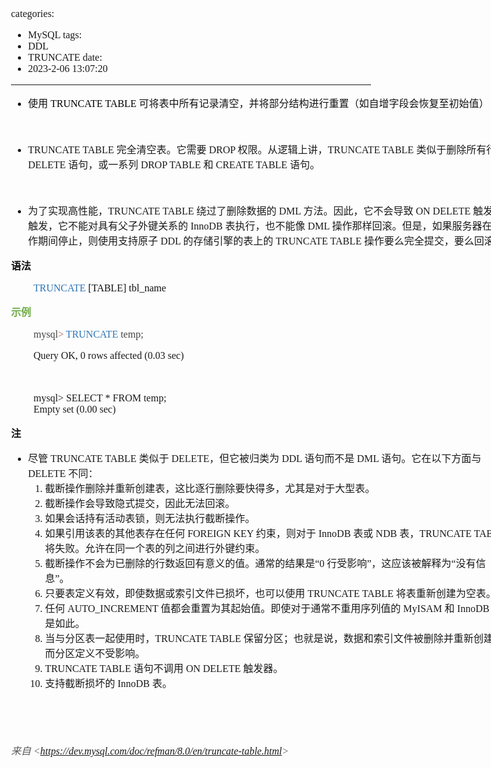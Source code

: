 categories:
- MySQL
tags:
- DDL
- TRUNCATE
date:
- 2023-2-06 13:07:20
---

<body lang=zh-CN style='font-family:"Microsoft YaHei UI";font-size:12.0pt'>
<!--StartFragment-->

<div style='direction:ltr;border-width:100%'>

<div style='direction:ltr;margin-top:0in;margin-left:0in;width:8.3145in'>

<div style='direction:ltr;margin-top:0in;margin-left:0in;width:8.3145in'>

<ul type=disc style='direction:ltr;unicode-bidi:embed;margin-top:0in;
 margin-bottom:0in'>
 <li style='margin-top:0;margin-bottom:0;vertical-align:middle;color:#111111'><span
     style='font-family:"Microsoft YaHei UI";font-size:12.0pt;color:#111111'
     lang=zh-CN>使用</span><span style='font-family:"Comic Sans MS";font-size:
     12.0pt;color:#E83E8C' lang=en-US> </span><span style='font-family:"Comic Sans MS";
     font-size:12.0pt;color:black' lang=zh-CN>TRUNCATE TABLE</span><span
     style='font-family:"Comic Sans MS";font-size:12.0pt;color:#E83E8C'
     lang=en-US> </span><span style='font-family:"Microsoft YaHei UI";
     font-size:12.0pt;color:#111111' lang=zh-CN>可将表中所有记录清空，并将部分结构进行重置（如自增字段会恢复至初始值）</span></li>
</ul>

<p style='font-family:"Comic Sans MS";font-size:12.0pt;color:#111111'>&nbsp;</p>

<ul type=disc style='direction:ltr;unicode-bidi:embed;margin-top:0in;
 margin-bottom:0in'>
 <li style='margin-top:0;margin-bottom:0;vertical-align:middle'><span
     style='font-family:"Comic Sans MS";font-size:12.0pt'>TRUNCATE TABLE </span><span
     style='font-family:"Microsoft YaHei UI";font-size:12.0pt'>完全清空表。它需要</span><span
     style='font-family:"Comic Sans MS";font-size:12.0pt'> DROP </span><span
     style='font-family:"Microsoft YaHei UI";font-size:12.0pt'>权限。从逻辑上讲，</span><span
     style='font-family:"Comic Sans MS";font-size:12.0pt'>TRUNCATE TABLE </span><span
     style='font-family:"Microsoft YaHei UI";font-size:12.0pt'>类似于删除所有行的</span><span
     style='font-family:"Comic Sans MS";font-size:12.0pt'> DELETE </span><span
     style='font-family:"Microsoft YaHei UI";font-size:12.0pt'>语句，或一系列</span><span
     style='font-family:"Comic Sans MS";font-size:12.0pt'> DROP TABLE </span><span
     style='font-family:"Microsoft YaHei UI";font-size:12.0pt'>和</span><span
     style='font-family:"Comic Sans MS";font-size:12.0pt'> CREATE TABLE </span><span
     style='font-family:"Microsoft YaHei UI";font-size:12.0pt'>语句。</span></li>
</ul>

<p style='margin-left:.375in;font-family:"Comic Sans MS";font-size:
12.0pt'>&nbsp;</p>

<ul type=disc style='direction:ltr;unicode-bidi:embed;margin-top:0in;
 margin-bottom:0in'>
 <li style='margin-top:0;margin-bottom:0;vertical-align:middle'><span
     style='font-family:"Microsoft YaHei UI";font-size:12.0pt'>为了实现高性能，</span><span
     style='font-family:"Comic Sans MS";font-size:12.0pt'>TRUNCATE TABLE </span><span
     style='font-family:"Microsoft YaHei UI";font-size:12.0pt'>绕过了删除数据的</span><span
     style='font-family:"Comic Sans MS";font-size:12.0pt'> DML </span><span
     style='font-family:"Microsoft YaHei UI";font-size:12.0pt'>方法。因此，它不会导致</span><span
     style='font-family:"Comic Sans MS";font-size:12.0pt'> ON DELETE </span><span
     style='font-family:"Microsoft YaHei UI";font-size:12.0pt'>触发器触发，它不能对具有父子外键关系的</span><span
     style='font-family:"Comic Sans MS";font-size:12.0pt'> InnoDB </span><span
     style='font-family:"Microsoft YaHei UI";font-size:12.0pt'>表执行，也不能像</span><span
     style='font-family:"Comic Sans MS";font-size:12.0pt'> DML </span><span
     style='font-family:"Microsoft YaHei UI";font-size:12.0pt'>操作那样回滚。但是，如果服务器在操作期间停止，则使用支持原子</span><span
     style='font-family:"Comic Sans MS";font-size:12.0pt'> DDL </span><span
     style='font-family:"Microsoft YaHei UI";font-size:12.0pt'>的存储引擎的表上的</span><span
     style='font-family:"Comic Sans MS";font-size:12.0pt'> TRUNCATE TABLE </span><span
     style='font-family:"Microsoft YaHei UI";font-size:12.0pt'>操作要么完全提交，要么回滚</span></li>
</ul>

<p style='font-family:"Microsoft YaHei UI";font-size:12.0pt;
color:#111111'><span style='font-weight:bold'>语法</span></p>

<p style='margin-left:.375in;font-family:"Comic Sans MS";font-size:
12.0pt'><span style='color:#2E75B5'>TRUNCATE</span><span style='color:#111111'>
[TABLE] tbl_name</span></p>

<p style='font-family:"Microsoft YaHei UI";font-size:12.0pt;
color:#70AD47'><span style='font-weight:bold'>示例</span></p>

<p style='margin-left:.375in;font-family:"Comic Sans MS";font-size:
12.0pt'><span style='color:#444444'>mysql</span><span style='color:#AB5656'>&gt;
</span><span style='color:#2E75B5'>TRUNCATE</span><span style='color:#444444'>
temp;</span></p>

<p style='margin-left:.375in;font-family:"Comic Sans MS";font-size:
12.0pt'>Query OK, 0 rows affected (0.03 sec)</p>

<p style='margin-left:.375in;font-family:"Comic Sans MS";font-size:
12.0pt'>&nbsp;</p>

<p style='margin-left:.375in;font-family:"Comic Sans MS";font-size:
12.0pt'><span lang=zh-CN>mysql&gt; </span><span lang=en-US>SELECT</span><span
lang=zh-CN> * </span><span lang=en-US>FROM</span><span lang=zh-CN>
temp;<br>
Empty set (0.00 sec)</span></p>

<p style='font-family:"Microsoft YaHei UI";font-size:12.0pt;
color:#111111'><span style='font-weight:bold'>注</span></p>

<ul type=disc style='direction:ltr;unicode-bidi:embed;margin-top:0in;
 margin-bottom:0in'>
 <li style='margin-top:0;margin-bottom:0;vertical-align:middle'><span
     style='font-family:"Microsoft YaHei UI";font-size:12.0pt'>尽管</span><span
     style='font-family:"Comic Sans MS";font-size:12.0pt'> TRUNCATE TABLE </span><span
     style='font-family:"Microsoft YaHei UI";font-size:12.0pt'>类似于</span><span
     style='font-family:"Comic Sans MS";font-size:12.0pt'> DELETE</span><span
     style='font-family:"Microsoft YaHei UI";font-size:12.0pt'>，但它被归类为</span><span
     style='font-family:"Comic Sans MS";font-size:12.0pt'> DDL </span><span
     style='font-family:"Microsoft YaHei UI";font-size:12.0pt'>语句而不是</span><span
     style='font-family:"Comic Sans MS";font-size:12.0pt'> DML </span><span
     style='font-family:"Microsoft YaHei UI";font-size:12.0pt'>语句。它在以下方面与</span><span
     style='font-family:"Comic Sans MS";font-size:12.0pt'> DELETE </span><span
     style='font-family:"Microsoft YaHei UI";font-size:12.0pt'>不同：</span></li>
 <ol type=1 style='direction:ltr;unicode-bidi:embed;margin-top:0in;margin-bottom:
  0in;font-family:"Comic Sans MS";font-size:12.0pt;font-weight:normal;
  font-style:normal'>
  <li value=1 style='margin-top:0;margin-bottom:0;vertical-align:middle'><span
      style='font-family:"Microsoft YaHei UI";font-size:12.0pt;font-weight:
      normal;font-style:normal;font-family:"Microsoft YaHei UI";font-size:12.0pt'>截断操作删除并重新创建表，这比逐行删除要快得多，尤其是对于大型表。</span></li>
  <li style='margin-top:0;margin-bottom:0;vertical-align:middle'><span
      style='font-family:"Microsoft YaHei UI";font-size:12.0pt'>截断操作会导致隐式提交，因此无法回滚。</span></li>
  <li style='margin-top:0;margin-bottom:0;vertical-align:middle'><span
      style='font-family:"Microsoft YaHei UI";font-size:12.0pt'>如果会话持有活动表锁，则无法执行截断操作。</span></li>
  <li style='margin-top:0;margin-bottom:0;vertical-align:middle'><span
      style='font-family:"Microsoft YaHei UI";font-size:12.0pt'>如果引用该表的其他表存在任何</span><span
      style='font-family:"Comic Sans MS";font-size:12.0pt'> FOREIGN KEY </span><span
      style='font-family:"Microsoft YaHei UI";font-size:12.0pt'>约束，则对于</span><span
      style='font-family:"Comic Sans MS";font-size:12.0pt'> InnoDB </span><span
      style='font-family:"Microsoft YaHei UI";font-size:12.0pt'>表或</span><span
      style='font-family:"Comic Sans MS";font-size:12.0pt'> NDB </span><span
      style='font-family:"Microsoft YaHei UI";font-size:12.0pt'>表，</span><span
      style='font-family:"Comic Sans MS";font-size:12.0pt'>TRUNCATE TABLE </span><span
      style='font-family:"Microsoft YaHei UI";font-size:12.0pt'>将失败。允许在同一个表的列之间进行外键约束。</span></li>
  <li style='margin-top:0;margin-bottom:0;vertical-align:middle'><span
      style='font-family:"Microsoft YaHei UI";font-size:12.0pt'>截断操作不会为已删除的行数返回有意义的值。通常的结果是“</span><span
      style='font-family:"Comic Sans MS";font-size:12.0pt'>0 </span><span
      style='font-family:"Microsoft YaHei UI";font-size:12.0pt'>行受影响”，这应该被解释为“没有信息”。</span></li>
  <li style='margin-top:0;margin-bottom:0;vertical-align:middle'><span
      style='font-family:"Microsoft YaHei UI";font-size:12.0pt'>只要表定义有效，即使数据或索引文件已损坏，也可以使用</span><span
      style='font-family:"Comic Sans MS";font-size:12.0pt'> TRUNCATE TABLE </span><span
      style='font-family:"Microsoft YaHei UI";font-size:12.0pt'>将表重新创建为空表。</span></li>
  <li style='margin-top:0;margin-bottom:0;vertical-align:middle'><span
      style='font-family:"Microsoft YaHei UI";font-size:12.0pt'>任何</span><span
      style='font-family:"Comic Sans MS";font-size:12.0pt'> AUTO_INCREMENT </span><span
      style='font-family:"Microsoft YaHei UI";font-size:12.0pt'>值都会重置为其起始值。即使对于通常不重用序列值的</span><span
      style='font-family:"Comic Sans MS";font-size:12.0pt'> MyISAM </span><span
      style='font-family:"Microsoft YaHei UI";font-size:12.0pt'>和</span><span
      style='font-family:"Comic Sans MS";font-size:12.0pt'> InnoDB </span><span
      style='font-family:"Microsoft YaHei UI";font-size:12.0pt'>也是如此。</span></li>
  <li style='margin-top:0;margin-bottom:0;vertical-align:middle'><span
      style='font-family:"Microsoft YaHei UI";font-size:12.0pt'>当与分区表一起使用时，</span><span
      style='font-family:"Comic Sans MS";font-size:12.0pt'>TRUNCATE TABLE </span><span
      style='font-family:"Microsoft YaHei UI";font-size:12.0pt'>保留分区；也就是说，数据和索引文件被删除并重新创建，而分区定义不受影响。</span></li>
  <li style='margin-top:0;margin-bottom:0;vertical-align:middle'><span
      style='font-family:"Comic Sans MS";font-size:12.0pt'>TRUNCATE TABLE </span><span
      style='font-family:"Microsoft YaHei UI";font-size:12.0pt'>语句不调用</span><span
      style='font-family:"Comic Sans MS";font-size:12.0pt'> ON DELETE </span><span
      style='font-family:"Microsoft YaHei UI";font-size:12.0pt'>触发器。</span></li>
  <li style='margin-top:0;margin-bottom:0;vertical-align:middle'><span
      style='font-family:"Microsoft YaHei UI";font-size:12.0pt'>支持截断损坏的</span><span
      style='font-family:"Comic Sans MS";font-size:12.0pt'> InnoDB </span><span
      style='font-family:"Microsoft YaHei UI";font-size:12.0pt'>表。</span></li>
 </ol>
</ul>

<p style='font-family:"Comic Sans MS";font-size:12.0pt'>&nbsp;</p>

<p style='font-family:"Comic Sans MS";font-size:12.0pt'>&nbsp;</p>

<p><cite style='font-size:12.0pt;color:#595959'><span
style='font-family:"Microsoft YaHei UI"'>来自</span><span style='font-family:
"Comic Sans MS"'> &lt;</span><a
href="https://dev.mysql.com/doc/refman/8.0/en/truncate-table.html"><span
style='font-family:"Comic Sans MS"'>https://dev.mysql.com/doc/refman/8.0/en/truncate-table.html</span></a><span
style='font-family:"Comic Sans MS"'>&gt; </span></cite></p>

</div>

</div>

</div>

<!--EndFragment-->
</body>
